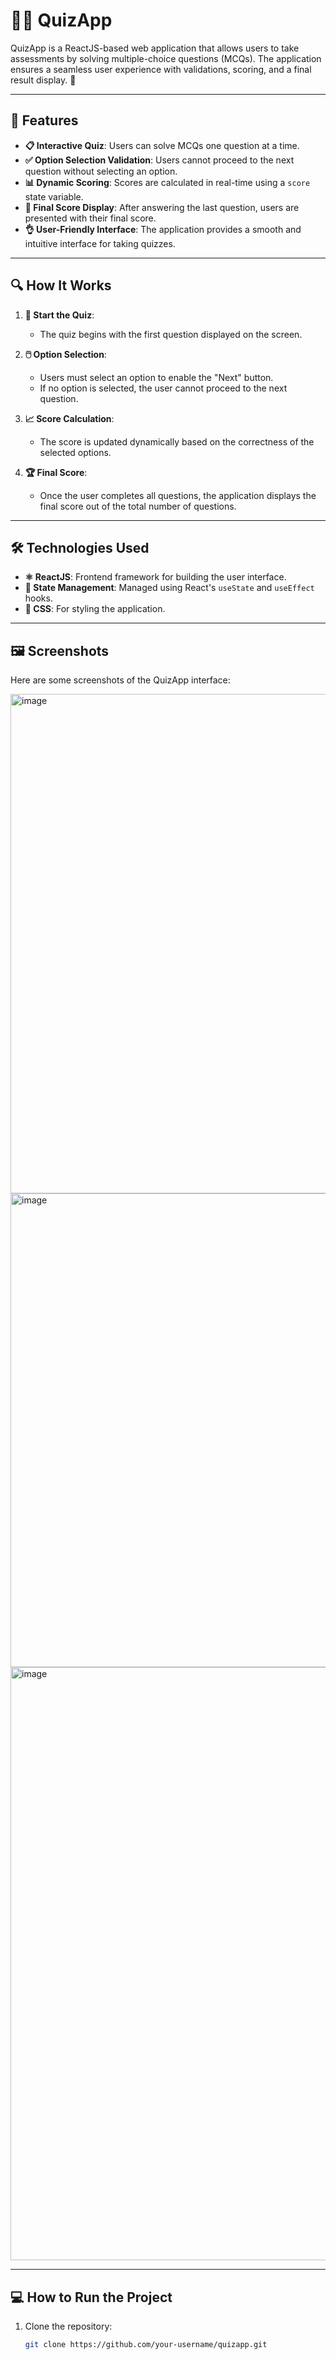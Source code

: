 # 🧠✨ QuizApp

QuizApp is a ReactJS-based web application that allows users to take assessments by solving multiple-choice questions (MCQs). The application ensures a seamless user experience with validations, scoring, and a final result display. 🚀

---

## 🌟 Features

- **📋 Interactive Quiz**: Users can solve MCQs one question at a time.
- **✅ Option Selection Validation**: Users cannot proceed to the next question without selecting an option.
- **📊 Dynamic Scoring**: Scores are calculated in real-time using a `score` state variable.
- **🏅 Final Score Display**: After answering the last question, users are presented with their final score.
- **👌 User-Friendly Interface**: The application provides a smooth and intuitive interface for taking quizzes.

---

## 🔍 How It Works

1. **🚀 Start the Quiz**:
   - The quiz begins with the first question displayed on the screen.
   
2. **🖱️ Option Selection**:
   - Users must select an option to enable the "Next" button.
   - If no option is selected, the user cannot proceed to the next question.

3. **📈 Score Calculation**:
   - The score is updated dynamically based on the correctness of the selected options.

4. **🏆 Final Score**:
   - Once the user completes all questions, the application displays the final score out of the total number of questions.

---

## 🛠️ Technologies Used

- **⚛️ ReactJS**: Frontend framework for building the user interface.
- **🔄 State Management**: Managed using React's `useState` and `useEffect` hooks.
- **🎨 CSS**: For styling the application.

---

## 🖼️ Screenshots

Here are some screenshots of the QuizApp interface:  

<img width="799" alt="image" src="https://github.com/user-attachments/assets/5dedeefb-f3ae-4779-a6e9-cd6b7df655bb" />
<img width="758" alt="image" src="https://github.com/user-attachments/assets/8efd589b-0205-4482-8166-c14aa3be8d7c" />
<img width="949" alt="image" src="https://github.com/user-attachments/assets/ec1413b1-3744-4218-86a9-a87792e6116b" />

---

## 💻 How to Run the Project

1. Clone the repository:  
   ```bash
   git clone https://github.com/your-username/quizapp.git
